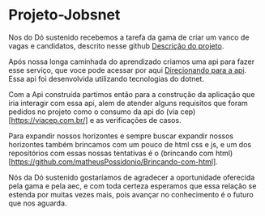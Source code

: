 # Projeto-Jobsnet
Nos do Dó sustenido recebemos a tarefa da gama de criar um vanco de vagas e candidatos, descrito nesse github [Descrição do projeto](https://github.com/educacao-gama/desafios-gama/tree/main/banco%20de%20curriculos).

Após nossa longa caminhada do aprendizado criamos uma api para fazer esse serviço, que voce pode acessar por aqui [Direcionando para a api](https://github.com/matheusPossidonio/Api_JobNet). Essa api foi desenvolvida utilizando tecnologias do dotnet. 

Com a Api construída partimos então para a construção da aplicação que iria interagir com essa api, alem de atender alguns requisitos que foram pedidos no projeto como o consumo da api do (via cep)[https://viacep.com.br/] e as verificações de casos.

Para expandir nossos horizontes e sempre buscar expandir nossos horizontes também brincamos com um pouco de html css e js, e um dos repositórios com essas nossas tentativas é o (brincando com html)[https://github.com/matheusPossidonio/Brincando-com-html].

Nós da Dó sustenido gostaríamos de agradecer a oportunidade oferecida pela gama e pela aec, e com toda certeza esperamos que essa relação se estenda por muitas vezes mais, pois avançar no conhecimento é o futuro que nos aguarda.
